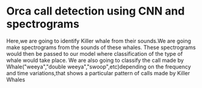 # Orca call detection using CNN and spectrograms

Here,we are going to identify Killer whale from their sounds.We are going make spectrograms from the sounds of these whales.
These spectrograms would then be passed to our model where classification of the type of whale would take place.
We are also going to classify the call made by Whale("weeya","double weeya","swoop",etc)depending on the frequency and time variations,that shows a particular pattern of calls made by Killer Whales


